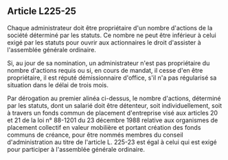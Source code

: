 Article L225-25
----
Chaque administrateur doit être propriétaire d'un nombre d'actions de la société
déterminé par les statuts. Ce nombre ne peut être inférieur à celui exigé par
les statuts pour ouvrir aux actionnaires le droit d'assister à l'assemblée
générale ordinaire.

Si, au jour de sa nomination, un administrateur n'est pas propriétaire du nombre
d'actions requis ou si, en cours de mandat, il cesse d'en être propriétaire, il
est réputé démissionnaire d'office, s'il n'a pas régularisé sa situation dans le
délai de trois mois.

Par dérogation au premier alinéa ci-dessus, le nombre d'actions, déterminé par
les statuts, dont un salarié doit être détenteur, soit individuellement, soit à
travers un fonds commun de placement d'entreprise visé aux articles 20 et 21 de
la loi n° 88-1201 du 23 décembre 1988 relative aux organismes de placement
collectif en valeur mobilière et portant création des fonds communs de créance,
pour être nommés membres du conseil d'administration au titre de l'article L.
225-23 est égal à celui qui est exigé pour participer à l'assemblée générale
ordinaire.
